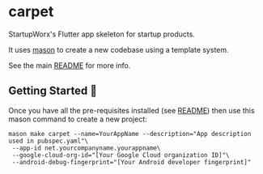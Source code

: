 # carpet

StartupWorx's Flutter app skeleton for startup products.

It uses [mason][1] to create a new codebase using a template system.

See the main [README](../README.md) for more info.

## Getting Started 🚀

Once you have all the pre-requisites installed (see [README](../README.md)) then use this mason command to create a new project:

```
mason make carpet --name=YourAppName --description="App description used in pubspec.yaml"\
 --app-id net.yourcompanyname.yourappname\
 --google-cloud-org-id="[Your Google Cloud organization ID]"\
 --android-debug-fingerprint="[Your Android developer fingerprint]"
```

[1]: https://github.com/felangel/mason
[2]: https://github.com/felangel/mason/tree/master/packages/mason_cli#readme
